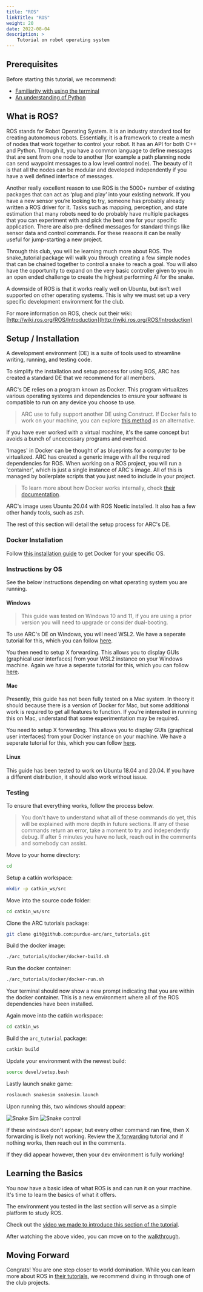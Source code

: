 ```yaml
---
title: "ROS"
linkTitle: "ROS"
weight: 20
date: 2022-08-04
description: >
    Tutorial on robot operating system
---
```


## Prerequisites

Before starting this tutorial, we recommend:
- [Familiarity with using the terminal](/wiki/tutorials/terminal)
- [An understanding of Python](https://wiki.python.org/moin/BeginnersGuide/Programmers)

## What is ROS?

ROS stands for Robot Operating System. It is an industry standard tool for creating autonomous robots. Essentially, it is a framework to create a mesh of nodes that work together to control your robot. It has an API for both C++ and Python. Through it, you have a common language to define messages that are sent from one node to another (for example a path planning node can send waypoint messages to a low level control node). The beauty of it is that all the nodes can be modular and developed independently if you have a well defined interface of messages.

Another really excellent reason to use ROS is the 5000+ number of existing packages that can act as ‘plug and play’ into your existing network. If you have a new sensor you’re looking to try, someone has probably already written a ROS driver for it. Tasks such as mapping, perception, and state estimation that many robots need to do probably have multiple packages that you can experiment with and pick the best one for your specific application. There are also pre-defined messages for standard things like sensor data and control commands. For these reasons it can be really useful for jump-starting a new project.

Through this club, you will be learning much more about ROS. The snake_tutorial package will walk you through creating a few simple nodes that can be chained together to control a snake to reach a goal. You will also have the opportunity to expand on the very basic controller given to you in an open ended challenge to create the highest performing AI for the snake.

A downside of ROS is that it works really well on Ubuntu, but isn’t well supported on other operating systems. This is why we must set up a very specific development environment for the club.

For more information on ROS, check out their wiki: [http://wiki.ros.org/ROS/Introduction](http://wiki.ros.org/ROS/Introduction)

## Setup / Installation

A development environment (DE) is a suite of tools used to streamline writing, running, and testing code. 

To simplify the installation and setup process for using ROS, ARC has created a standard DE that we recommend for all members.

ARC's DE relies on a program known as Docker. This program virtualizes various operating systems and dependencies to ensure your software is compatible to run on any device you choose to use.

> ARC use to fully support another DE using Construct. If Docker fails to work on your machine, you can explore [this method](alt-ros) as an alternative.

If you have ever worked with a virtual machine, it's the same concept but avoids a bunch of uncecessary programs and overhead.

'Images' in Docker can be thought of as blueprints for a computer to be virtualized. ARC has created a generic image with all the required dependencies for ROS. When working on a ROS project, you will run a 'container', which is just a single instance of ARC's image. All of this is managed by boilerplate scripts that you just need to include in your project. 

> To learn more about how Docker works internally, check [their documentation](https://docs.docker.com/engine/).

ARC's image uses Ubuntu 20.04 with ROS Noetic installed. It also has a few other handy tools, such as zsh.

The rest of this section will detail the setup process for ARC's DE.

### Docker Installation

Follow [this installation guide](https://docs.docker.com/engine/install/) to get Docker for your specific OS.

### Instructions by OS

See the below instructions depending on what operating system you are running.

#### Windows

> This guide was tested on Windows 10 and 11, if you are using a prior version you will need to upgrade or consider dual-booting.

To use ARC's DE on Windows, you will need WSL2. We have a seperate tutorial for this, which you can follow [here](wsl2).

You then need to setup X forwarding. This allows you to display GUIs (graphical user interfaces) from your WSL2 instance on your Windows machine. Again we have a seperate tutorial for this, which you can follow [here](x-forwarding).


#### Mac

Presently, this guide has not been fully tested on a Mac system. In theory it should because there is a version of Docker for Mac, but some additional work is required to get all features to function. If you're interested in running this on Mac, understand that some experimentation may be required.

You need to setup X forwarding. This allows you to display GUIs (graphical user interfaces) from your Docker instance on your machine. We have a seperate tutorial for this, which you can follow [here](x-forwarding).

#### Linux

This guide has been tested to work on Ubuntu 18.04 and 20.04. If you have a different distribution, it should also work without issue.

### Testing

To ensure that everything works, follow the process below. 

> You don't have to understand what all of these commands do yet, this will be explained with more depth in future sections. If any of these commands return an error, take a moment to try and independently debug. If after 5 minutes you have no luck, reach out in the comments and somebody can assist.

Move to your home directory:
```bash
cd
```

Setup a catkin workspace:
```bash
mkdir -p catkin_ws/src
```

Move into the source code folder:
```bash
cd catkin_ws/src
```

Clone the ARC tutorials package:
```bash
git clone git@github.com:purdue-arc/arc_tutorials.git
```

Build the docker image:
```bash
./arc_tutorials/docker/docker-build.sh
```

Run the docker container:
```bash
./arc_tutorials/docker/docker-run.sh
```

Your terminal should now show a new prompt indicating that you are within the docker container. This is a new environment where all of the ROS dependencies have been installed.

Again move into the catkin workspace:
```bash
cd catkin_ws
```

Build the `arc_tutorial` package:
```bash
catkin build
```

Update your environment with the newest build:
```bash
source devel/setup.bash
```

Lastly launch snake game:
```bash
roslaunch snakesim snakesim.launch
```

Upon running this, two windows should appear:

![Snake Sim](assets/images/snake-sim.PNG)
![Snake control](assets/images/snake-sim-control-board.PNG)

If these windows don't appear, but every other command ran fine, then X forwarding is likely not working. Review the [X forwarding](/wiki/tutorials/x-forwarding) tutorial and if nothing works, then reach out in the comments.

If they did appear however, then your dev environment is fully working!

## Learning the Basics

You now have a basic idea of what ROS is and can run it on your machine. It's time to learn the basics of what it offers.

The environment you tested in the last section will serve as a simple platform to study ROS.

Check out the [video we made to introduce this section of the tutorial](https://youtu.be/q9RCP4lizNM).

After watching the above video, you can move on to the [walkthrough](/wiki/tutorials/snake-game).

## Moving Forward

Congrats! You are one step closer to world domination. While you can learn more about ROS in [their tutorials](http://wiki.ros.org/ROS/Tutorials), we recommend diving in through one of the club projects.
